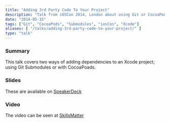 ```yaml
---
title: "Adding 3rd Party Code To Your Project"
description: "Talk from iOSCon 2014, London about using Git or CocoaPods to add dependencies to an Xcode project"
date: "2014-05-15"
tags: ["Git", "CocoaPods", "Submodules", "iosCon", "Xcode"]
aliases: [ "/talks/adding-3rd-party-code-to-your-project/" ]
type: "talk"
---
```


### Summary

This talk covers two ways of adding dependencies to an Xcode project; using Git Submodules or with CocoaPoads.


### Slides

These are available on [SpeakerDeck](https://speakerdeck.com/abizern/adding-3rd-party-code-to-xcode-projects)


### Video

The video can be seen at [SkillsMatter](https://skillsmatter.com/skillscasts/5058-third-party-code)
